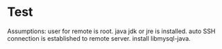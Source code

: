 # Test

Assumptions:
user for remote is root.
java jdk or jre is installed.
auto SSH connection is established to remote server.
install libmysql-java.
